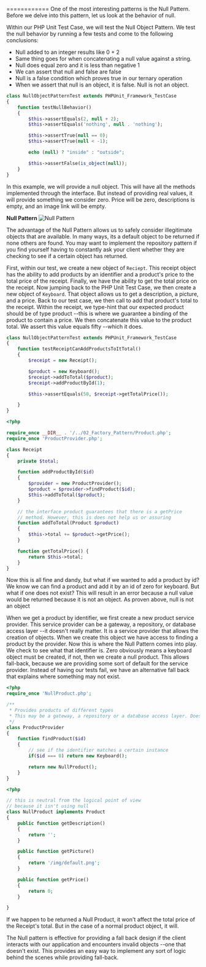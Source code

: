 ============
One of the most interesting patterns is the Null Pattern. Before we delve into
this pattern, let us look at the behavior of null.

Within our PHP Unit Test Case, we will test the Null Object Pattern. We test the
null behavior by running a few tests and come to the following conclusions:

- Null added to an integer results like 0 + 2
- Same thing goes for when concatenating a null value against a string.
- Null does equal zero and it is less than negative 1
- We can assert that null and false are false
- Null is a false condition which proves true in our ternary operation
- When we assert that null is an object, it is false. Null is not an object.

```php
class NullObjectPatternTest extends PHPUnit_Framework_TestCase
{
	function testNullBehavior()
	{
		$this->assertEquals(2, null + 2);
		$this->assertEquals('nothing', null . 'nothing');

		$this->assertTrue(null == 0);
		$this->assertTrue(null < -1);

		echo (null) ? "inside" : "outside";

		$this->assertFalse(is_object(null));
	}
}
```

In this example, we will provide a null object. This will have all the methods
implemented through the interface. But instead of providing real values, it will
provide something we consider zero. Price will be zero, descriptions is empty,
and an image link will be empty.

**Null Pattern**
![Null Pattern][null-pattern]

The advantage of the Null Pattern allows us to safely consider illegitimate
objects that are available. In many ways, its a default object to be returned if
none others are found. You may want to implement the repository pattern if you
find yourself having to constantly ask your client whether they are checking
to see if a certain object has returned.

First, within our test, we create a new object of `Reciept`. This receipt object
has the ability to add products by an identifier and a product's price to the
total price of the receipt. Finally, we have the ability to get the total price
on the receipt. Now jumping back to the PHP Unit Test Case, we then create a new
object of `Keyboard`. That object allows us to get a description, a picture, and
a price. Back to our test case, we then call to add that product's total to the
receipt. Within the receipt, we type-hint that our expected product should be of
type product --this is where we guarantee a binding of the product to contain a
price. We then concatenate this value to the product total. We assert this value
equals fifty --which it does.

```php
class NullObjectPatternTest extends PHPUnit_Framework_TestCase
{
	function testReceiptCanAddProductsToItTotal()
	{
		$receipt = new Receipt();

		$product = new Keyboard();
		$receipt->addToTotal($product);
		$receipt->addProductById(1);

		$this->assertEquals(50, $receipt->getTotalPrice());

	}
}
```


```php
<?php

require_once __DIR__ . '/../02_Factory_Pattern/Product.php';
require_once 'ProductProvider.php';

class Receipt
{
	private $total;

	function addProductById($id)
	{
		$provider = new ProductProvider();
		$product = $provider->findProduct($id);
		$this->addToTotal($product);
	}

	// the interface product guarantees that there is a getPrice
	// method. However, this is does not help us or assuring
	function addToTotal(Product $product)
	{
		$this->total += $product->getPrice();
	}

	function getTotalPrice() {
		return $this->total;
	}
}
```

Now this is all fine and dandy, but what if we wanted to add a product by id? We
know we can find a product and add it by an id of zero for keyboard. But what if
one does not exist? This will result in an error because a null value would be
returned because it is not an object. As proven above, null is not an object

When we get a product by identifier, we first create a new product service
provider. This service provider can be a gateway, a repository, or database
access layer --it doesn't really matter. It is a service provider that allows
the creation of objects. When we create this object we have access to finding a
product by the provider. Now this is where the Null Pattern comes into play. We
check to see what that identifier is. Zero obviously means a keyboard object
must be created, if not, then we create a null product. This allows fall-back,
because we are providing some sort of default for the service provider. Instead
of having our tests fail, we have an alternative fall back that explains where
something may not exist.

```php
<?php
require_once 'NullProduct.php';

/**
 * Provides products of different types
 * This may be a gateway, a repository or a database access layer. Doesn't matter
 */
class ProductProvider
{
	function findProduct($id)
	{
		// see if the identifier matches a certain instance
		if($id === 0) return new Keyboard();

		return new NullProduct();
	}
}
```
```php
<?php

// this is neutral from the logical point of view
// because it isn't using null
class NullProduct implements Product
{
	public function getDescription()
	{
		return '';
	}

	public function getPicture()
	{
		return '/img/default.png';
	}

	public function getPrice()
	{
		return 0;
	}

}
```

If we happen to be returned a Null Product, it won't affect the total price of
the Receipt's total. But in the case of a normal product object, it will.

The Null pattern is effective for providing a fall back design if the client
interacts with our application and encounters invalid objects --one that doesn't
exist. This provides an easy way to implement any sort of logic behind the
scenes while providing fall-back.

[null-pattern]: https://cdn.rawgit.com/KLVTZ/PHP-Design-Patterns/master/notes/images/08_null_pattern.svg
